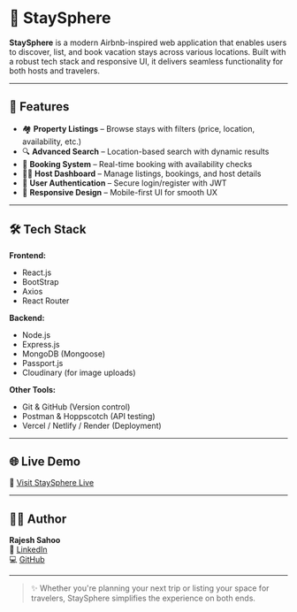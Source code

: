# 🏡 StaySphere

**StaySphere** is a modern Airbnb-inspired web application that enables users to discover, list, and book vacation stays across various locations. Built with a robust tech stack and responsive UI, it delivers seamless functionality for both hosts and travelers.

---

## 🚀 Features

- 🏘️ **Property Listings** – Browse stays with filters (price, location, availability, etc.)
- 🔍 **Advanced Search** – Location-based search with dynamic results
- 🧾 **Booking System** – Real-time booking with availability checks
- 🧑‍💼 **Host Dashboard** – Manage listings, bookings, and host details
- 🔐 **User Authentication** – Secure login/register with JWT
- 📱 **Responsive Design** – Mobile-first UI for smooth UX

---

## 🛠️ Tech Stack

**Frontend:**
- React.js
- BootStrap
- Axios
- React Router

**Backend:**
- Node.js
- Express.js
- MongoDB (Mongoose)
- Passport.js
- Cloudinary (for image uploads)

**Other Tools:**
- Git & GitHub (Version control)
- Postman & Hoppscotch (API testing)
- Vercel / Netlify / Render (Deployment)

---


## 🌐 Live Demo

🔗 [Visit StaySphere Live](https://staysphere-2vev.onrender.com)  

---

## 🧑‍💻 Author

**Rajesh Sahoo**  
🔗 [LinkedIn](https://www.linkedin.com/in/rajeshsahoo14)  
💻 [GitHub](https://github.com/rajeshsahoo14)

---

> ✨ Whether you're planning your next trip or listing your space for travelers, StaySphere simplifies the experience on both ends.
